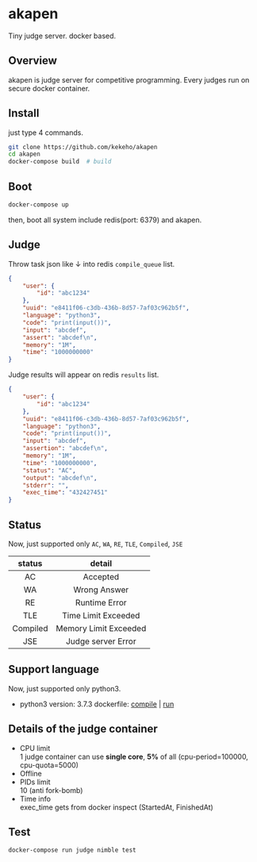 # akapen

Tiny judge server. docker based.

## Overview

akapen is judge server for competitive programming.
Every judges run on secure docker container.

## Install

just type 4 commands.

```sh
git clone https://github.com/kekeho/akapen
cd akapen
docker-compose build  # build
```

## Boot

```sh
docker-compose up
```

then, boot all system include redis(port: 6379) and akapen.

## Judge

Throw task json like ↓ into redis `compile_queue` list.

```json:task.json
{
    "user": {
        "id": "abc1234"
    },
    "uuid": "e8411f06-c3db-436b-8d57-7af03c962b5f",
    "language": "python3",
    "code": "print(input())",
    "input": "abcdef",
    "assert": "abcdef\n",
    "memory": "1M",
    "time": "1000000000"
}
```

Judge results will appear on redis `results` list.

```json:result.json
{
    "user": {
        "id": "abc1234"
    },
    "uuid": "e8411f06-c3db-436b-8d57-7af03c962b5f",
    "language": "python3",
    "code": "print(input())",
    "input": "abcdef",
    "assertion": "abcdef\n",
    "memory": "1M",
    "time": "1000000000",
    "status": "AC",
    "output": "abcdef\n",
    "stderr": "",
    "exec_time": "432427451"
}
```

## Status

Now, just supported only `AC`, `WA`, `RE`, `TLE`, `Compiled`, `JSE`

|  status  |          detail       |
|  :----:  |          :----:       |
|    AC    |        Accepted       |
|    WA    |      Wrong Answer     |
|    RE    |     Runtime Error     |
|   TLE    |  Time Limit Exceeded  |
| Compiled | Memory Limit Exceeded |
|   JSE    |   Judge server Error  |

## Support language

Now, just supported only python3.

- python3
    version: 3.7.3
    dockerfile: [compile](worker/python3/compile/Dockerfile) | [run](worker/python3/run/Dockerfile)

## Details of the judge container

- CPU limit  
    1 judge container can use **single core**, **5%** of all (cpu-period=100000, cpu-quota=5000)
- Offline  
- PIDs limit  
    10 (anti fork-bomb)
- Time info  
    exec_time gets from docker inspect (StartedAt, FinishedAt)

## Test

```sh
docker-compose run judge nimble test
```
